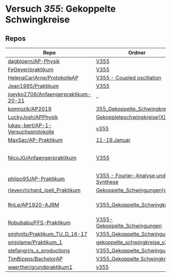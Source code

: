 # Versuch *355*: Gekoppelte Schwingkreise

## Repos

|                                       Repo                                       |                                                                          Ordner                                                                           |                                                                                                                                                                                                                                                                                                            PDFs                                                                                                                                                                                                                                                                                                            |
|----------------------------------------------------------------------------------|-----------------------------------------------------------------------------------------------------------------------------------------------------------|----------------------------------------------------------------------------------------------------------------------------------------------------------------------------------------------------------------------------------------------------------------------------------------------------------------------------------------------------------------------------------------------------------------------------------------------------------------------------------------------------------------------------------------------------------------------------------------------------------------------------|
|[dagbjoern/AP-Physik](../repo/dagbjoern/AP-Physik)                                |[V355](https://github.com/dagbjoern/AP-Physik/tree/master/V355)                                                                                            |[main.pdf](https://docs.google.com/viewer?url=https://raw.githubusercontent.com/dagbjoern/AP-Physik/master/V355/main.pdf)                                                                                                                                                                                                                                                                                                                                                                                                                                                                                                   |
|[FeGeyer/praktikum](../repo/FeGeyer/praktikum)                                    |[V355](https://github.com/FeGeyer/praktikum/tree/master/3_Semester/V355)                                                                                   |[V355.pdf](https://docs.google.com/viewer?url=https://raw.githubusercontent.com/FeGeyer/praktikum/master/3_Semester/PDF%20Dateien/V355.pdf)                                                                                                                                                                                                                                                                                                                                                                                                                                                                                 |
|[HelenaCarlArne/ProtokolleAP](../repo/HelenaCarlArne/ProtokolleAP)                |[V355 - Coupled oscillation](https://github.com/HelenaCarlArne/ProtokolleAP/tree/master/V355%20-%20Coupled%20oscillation)                                  |[Abgabe.pdf](https://docs.google.com/viewer?url=https://raw.githubusercontent.com/NicoWeio/awesome-ap-pdfs/main/HelenaCarlArne%E2%88%95ProtokolleAP/355/Abgabe.pdf) \*                                                                                                                                                                                                                                                                                                                                                                                                                                                      |
|[Jean1995/Praktikum](../repo/Jean1995/Praktikum)                                  |[V355](https://github.com/Jean1995/Praktikum/tree/master/V355)                                                                                             |[V355.pdf](https://docs.google.com/viewer?url=https://raw.githubusercontent.com/Jean1995/Praktikum/master/Protokolle_Fertig/V355.pdf)                                                                                                                                                                                                                                                                                                                                                                                                                                                                                       |
|[joeyko2706/Anfaengerpraktikum-20-21](../repo/joeyko2706/Anfaengerpraktikum-20-21)|–                                                                                                                                                          |[v355.pdf](https://docs.google.com/viewer?url=https://raw.githubusercontent.com/joeyko2706/Anfaengerpraktikum-20-21/main/Protokolle/v355.pdf)                                                                                                                                                                                                                                                                                                                                                                                                                                                                               |
|[komrozik/AP2019](../repo/komrozik/AP2019)                                        |[355_Gekoppelte_Schwingkreise](https://github.com/komrozik/AP2019/tree/master/355_Gekoppelte_Schwingkreise)                                                |[V355_Gekopelte_Schwingkreise.pdf](https://docs.google.com/viewer?url=https://raw.githubusercontent.com/komrozik/AP2019/master/355_Gekoppelte_Schwingkreise/V355_Gekopelte_Schwingkreise.pdf)                                                                                                                                                                                                                                                                                                                                                                                                                               |
|[LuckyJosh/APPhysik](../repo/LuckyJosh/APPhysik)                                  |[Gekoppleteschwingkreise[X]](https://github.com/LuckyJosh/APPhysik/tree/master/Gekoppleteschwingkreise%5BX%5D)                                             |–                                                                                                                                                                                                                                                                                                                                                                                                                                                                                                                                                                                                                           |
|[lukas-bert/AP-1-Versuchsprotokolle](../repo/lukas-bert/AP-1-Versuchsprotokolle)  |[v355](https://github.com/lukas-bert/AP-1-Versuchsprotokolle/tree/main/v355)                                                                               |–                                                                                                                                                                                                                                                                                                                                                                                                                                                                                                                                                                                                                           |
|[MaxSac/AP-Praktikum](../repo/MaxSac/AP-Praktikum)                                |[11-19.Januar](https://github.com/MaxSac/AP-Praktikum/tree/master/11-19.Januar)                                                                            |[main.pdf](https://docs.google.com/viewer?url=https://raw.githubusercontent.com/MaxSac/AP-Praktikum/master/11-19.Januar/build/main.pdf)                                                                                                                                                                                                                                                                                                                                                                                                                                                                                     |
|[NicoJG/Anfaengerpraktikum](../repo/NicoJG/Anfaengerpraktikum)                    |[V355](https://github.com/NicoJG/Anfaengerpraktikum/tree/master/V355)                                                                                      |[Abgabe.pdf](https://docs.google.com/viewer?url=https://raw.githubusercontent.com/NicoJG/Anfaengerpraktikum/master/V355/Abgabe.pdf)<br/>[Abgabe_Korrigiert.pdf](https://docs.google.com/viewer?url=https://raw.githubusercontent.com/NicoJG/Anfaengerpraktikum/master/V355/Abgabe_Korrigiert.pdf)<br/>[main.pdf](https://docs.google.com/viewer?url=https://raw.githubusercontent.com/NicoWeio/awesome-ap-pdfs/main/NicoJG%E2%88%95Anfaengerpraktikum/355/main.pdf) \*<br/>[V355_Feedback.pdf](https://docs.google.com/viewer?url=https://raw.githubusercontent.com/NicoJG/Anfaengerpraktikum/master/V355/V355_Feedback.pdf)|
|[phlipo95/AP-Praktikum](../repo/phlipo95/AP-Praktikum)                            |[V355 - Fourier-Analyse und Synthese](https://github.com/phlipo95/AP-Praktikum/tree/master/V355%20-%20Fourier-Analyse%20und%20Synthese)                    |[main.pdf](https://docs.google.com/viewer?url=https://raw.githubusercontent.com/NicoWeio/awesome-ap-pdfs/main/phlipo95%E2%88%95AP-Praktikum/355/main.pdf) \*                                                                                                                                                                                                                                                                                                                                                                                                                                                                |
|[rleven/richard_joell_Praktikum](../repo/rleven/richard_joell_Praktikum)          |[Gekoppelte_Schwingungen[done]](https://github.com/rleven/richard_joell_Praktikum/tree/master/Gekoppelte_Schwingungen%5Bdone%5D)                           |[main.pdf](https://docs.google.com/viewer?url=https://raw.githubusercontent.com/NicoWeio/awesome-ap-pdfs/main/rleven%E2%88%95richard_joell_Praktikum/355/main.pdf) \*                                                                                                                                                                                                                                                                                                                                                                                                                                                       |
|[RnLe/AP1920-AJRM](../repo/RnLe/AP1920-AJRM)                                      |[V355_Gekoppelte_Schwingkreise](https://github.com/RnLe/AP1920-AJRM/tree/master/V355_Gekoppelte_Schwingkreise)                                             |[V355 Gekoppelte Schwingkreise.pdf](https://docs.google.com/viewer?url=https://raw.githubusercontent.com/RnLe/AP1920-AJRM/master/V355_Gekoppelte_Schwingkreise/V355%20Gekoppelte%20Schwingkreise.pdf)<br/>[V355Korrektur.pdf](https://docs.google.com/viewer?url=https://raw.githubusercontent.com/RnLe/AP1920-AJRM/master/V355_Gekoppelte_Schwingkreise/V355Korrektur.pdf)                                                                                                                                                                                                                                                 |
|[Robubabu/FFS-Praktikum](../repo/Robubabu/FFS-Praktikum)                          |[V355-Gekoppelte_Schwingungen](https://github.com/Robubabu/FFS-Praktikum/tree/master/V355-Gekoppelte_Schwingungen)                                         |[V355.pdf](https://docs.google.com/viewer?url=https://raw.githubusercontent.com/Robubabu/FFS-Praktikum/master/Versuchs_pdfs/WS/V355.pdf)                                                                                                                                                                                                                                                                                                                                                                                                                                                                                    |
|[smjhnits/Praktikum_TU_D_16-17](../repo/smjhnits/Praktikum_TU_D_16-17)            |[V355_Gekoppelte_Schwingungen](https://github.com/smjhnits/Praktikum_TU_D_16-17/tree/master/Anf%C3%A4ngerpraktikum/Protokolle/V355_Gekoppelte_Schwingungen)|[V355.pdf](https://docs.google.com/viewer?url=https://raw.githubusercontent.com/smjhnits/Praktikum_TU_D_16-17/master/Anf%C3%A4ngerpraktikum/Fertige%20Protokolle/V355.pdf)                                                                                                                                                                                                                                                                                                                                                                                                                                                  |
|[smjolame/Praktikum_1](../repo/smjolame/Praktikum_1)                              |[gekoppelte_schwingkreise_v355](https://github.com/smjolame/Praktikum_1/tree/master/gekoppelte_schwingkreise_v355)                                         |–                                                                                                                                                                                                                                                                                                                                                                                                                                                                                                                                                                                                                           |
|[stefangri/s_s_productions](../repo/stefangri/s_s_productions)                    |[V355_Gekoppelte_Schwingungen](https://github.com/stefangri/s_s_productions/tree/master/PHY341/V355_Gekoppelte_Schwingungen)                               |–                                                                                                                                                                                                                                                                                                                                                                                                                                                                                                                                                                                                                           |
|[TimBizeps/BachelorAP](../repo/TimBizeps/BachelorAP)                              |[V355_Gekoppelte Schwingkreise](https://github.com/TimBizeps/BachelorAP/tree/master/V355_Gekoppelte%20Schwingkreise)                                       |[V355.pdf](https://docs.google.com/viewer?url=https://raw.githubusercontent.com/TimBizeps/BachelorAP/master/V355_Gekoppelte%20Schwingkreise/V355.pdf)                                                                                                                                                                                                                                                                                                                                                                                                                                                                       |
|[waerther/grundpraktikum1](../repo/waerther/grundpraktikum1)                      |[v355](https://github.com/waerther/grundpraktikum1/tree/main/v355)                                                                                         |–                                                                                                                                                                                                                                                                                                                                                                                                                                                                                                                                                                                                                           |
